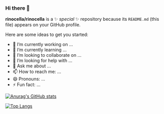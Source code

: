 ### Hi there 👋
**rinocella/rinocella** is a ✨ _special_ ✨ repository because its `README.md` (this file) appears on your GitHub profile.

Here are some ideas to get you started:

- 🔭 I’m currently working on ...
- 🌱 I’m currently learning ...
- 👯 I’m looking to collaborate on ...
- 🤔 I’m looking for help with ...
- 💬 Ask me about ...
- 📫 How to reach me: ...
- 😄 Pronouns: ...
- ⚡ Fun fact: ...

[![Anurag's GitHub stats](https://github-readme-stats.vercel.app/api?username=rinocella)](https://github.com/anuraghazra/github-readme-stats)

[![Top Langs](https://github-readme-stats.vercel.app/api/top-langs/?username=rinocella&layout=donut)](https://github.com/anuraghazra/github-readme-stats)
